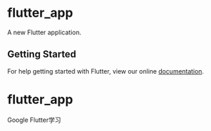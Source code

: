 # flutter_app

A new Flutter application.

## Getting Started

For help getting started with Flutter, view our online
[documentation](https://flutter.io/).
# flutter_app

Google Flutter学习
